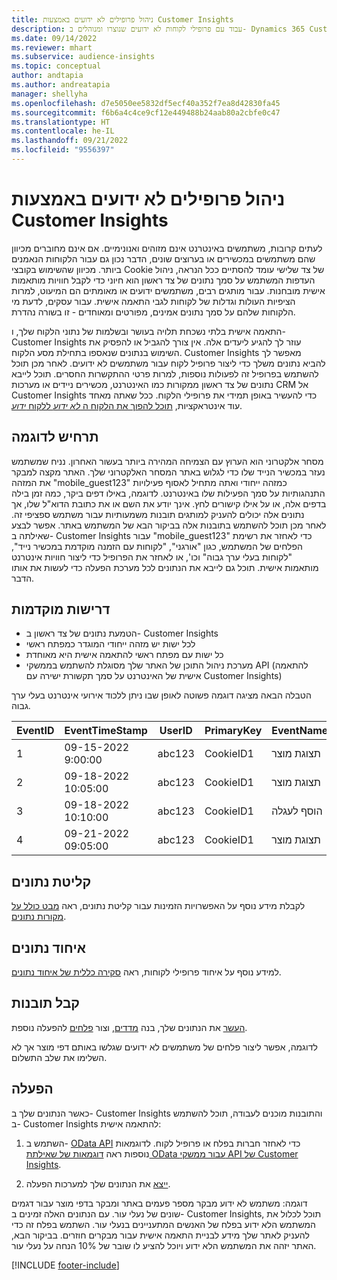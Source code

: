```yaml
---
title: ניהול פרופילים לא ידועים באמצעות Customer Insights
description: עבוד עם פרופילי לקוחות לא ידועים שנוצרו ומנוהלים ב- Dynamics 365 Customer Insights.
ms.date: 09/14/2022
ms.reviewer: mhart
ms.subservice: audience-insights
ms.topic: conceptual
author: andtapia
ms.author: andreatapia
manager: shellyha
ms.openlocfilehash: d7e5050ee5832df5ecf40a352f7ea8d42830fa45
ms.sourcegitcommit: f6b6a4c4ce9cf12e449488b24aab80a2cbfe0c47
ms.translationtype: HT
ms.contentlocale: he-IL
ms.lasthandoff: 09/21/2022
ms.locfileid: "9556397"
---
```

# <a name="manage-unknown-profiles-with-customer-insights"></a>ניהול פרופילים לא ידועים באמצעות Customer Insights

לעתים קרובות, משתמשים באינטרנט אינם מזוהים ואנונימיים. אם אינם מחוברים מכיוון שהם משתמשים במכשירים או בערוצים שונים, הדבר נכון גם עבור הלקוחות הנאמנים ביותר. מכיוון שהשימוש בקובצי Cookie של צד שלישי עומד להסתיים ככל הנראה, ניהול העדפות המשתמש על סמך נתונים של צד ראשון הוא חיוני כדי לקבל חוויות מותאמות אישית מובחנות. עבור מותגים רבים, משתמשים ידועים או מאומתים הם המיעוט, למרות הציפיות העולות וגדלות של לקוחות לגבי התאמה אישית. עבור עסקים, לדעת מי הלקוחות שלהם על סמך נתונים אמינים, מפורטים ומאוחדים - זו בשורה נהדרת.

התאמה אישית בלתי נשכחת תלויה בעושר ובשלמות של נתוני הלקוח שלך, ו- Customer Insights עוזר לך להגיע ליעדים אלה. אין צורך להגביל או להפסיק את השימוש בנתונים שנאספו בתחילת מסע הלקוח. Customer Insights מאפשר לך להביא נתונים משלך כדי ליצור פרופיל לקוח עבור משתמשים לא ידועים. לאחר מכן תוכל להשתמש בפרופיל זה לפעולות נוספות, למרות פרטי ההתקשרות החסרים. תוכל לייבא נתונים של צד ראשון ממקורות כמו האינטרנט, מכשירים ניידים או מערכות CRM אל Customer Insights כדי להעשיר באופן תמידי את פרופילי הלקוח. ככל שאתה מאחד עוד אינטראקציות, [תוכל להפוך את הלקוח ה *לא ידוע* ללקוח *ידוע*](unknown-to-known.md).

## <a name="sample-scenario"></a>תרחיש לדוגמה

מסחר אלקטרוני הוא הערוץ עם הצמיחה המהירה ביותר בעשור האחרון. נניח שמשתמש נעזר במכשיר הנייד שלו כדי לגלוש באתר המסחר האלקטרוני שלך. האתר מקצה למבקר את המזהה "mobile_guest123" כמזהה ייחודי ואתה מתחיל לאסוף פעילויות התנהגותיות על סמך הפעילות שלו באינטרנט. לדוגמה, באילו דפים ביקר, כמה זמן בילה בדפים אלה, או על אילו קישורים לחץ. אינך יודע את השם או את כתובת הדוא"ל שלו, אך נתונים אלה יכולים להעניק למותגים תובנות משמעותיות עבור משתמש ספציפי זה. לאחר מכן תוכל להשתמש בתובנות אלה בביקור הבא של המשתמש באתר. אפשר לבצע שאילתה ב- Customer Insights עבור "mobile_guest123" כדי לאחזר את רשימת הפלחים של המשתמש, כגון "אורגני", "לקוחות עם הזמנה מוקדמת במכשיר נייד", "לקוחות בעלי ערך גבוה" וכו', או לאחזר את הפרופיל כדי ליצור חוויות אינטרנט מותאמות אישית. תוכל גם לייבא את הנתונים לכל מערכת הפעלה כדי לעשות את אותו הדבר.

## <a name="prerequisites"></a>‏‫דרישות מוקדמות‬

- הטמעת נתונים של צד ראשון ב- Customer Insights
- לכל ישות יש מזהה ייחודי המוגדר כמפתח ראשי
- כל ישות עם מפתח ראשי להתאמה אישית היא מאוחדת
- מערכת ניהול התוכן של האתר שלך מסוגלת להשתמש בממשקי API (להתאמה אישית של האינטרנט על סמך תקשורת ישירה עם Customer Insights)

הטבלה הבאה מציגה דוגמה פשוטה לאופן שבו ניתן ללכוד אירועי אינטרנט בעלי ערך גבוה.

|EventID|EventTimeStamp|UserID|PrimaryKey|EventName|
|--|--|--|--|--|
|1|09-15-2022 9:00:00|abc123|CookieID1|תצוגת מוצר|
|2|09-18-2022 10:05:00|abc123|CookieID1|תצוגת מוצר|
|3|09-18-2022 10:10:00|abc123|CookieID1|הוסף לעגלה|
|4|09-21-2022 09:05:00|abc123|CookieID1|תצוגת מוצר|

## <a name="data-ingestion"></a>קליטת נתונים

לקבלת מידע נוסף על האפשרויות הזמינות עבור קליטת נתונים, ראה [מבט כולל על מקורות נתונים](data-sources.md).

## <a name="data-unification"></a>איחוד נתונים

למידע נוסף על איחוד פרופילי לקוחות, ראה [סקירה כללית של איחוד נתונים](data-unification.md).

## <a name="get-insights"></a>קבל תובנות

[העשר](enrichment-hub.md) את הנתונים שלך, בנה [מדדים](measures.md), וצור [פלחים](segments.md) להפעלה נוספת.

לדוגמה, אפשר ליצור פלחים של משתמשים לא ידועים שגלשו באותם דפי מוצר אך לא השלימו את שלב התשלום.

## <a name="activation"></a>הפעלה

כאשר הנתונים שלך ב- Customer Insights והתובנות מוכנים לעבודה, תוכל להשתמש ב- Customer Insights להתאמה אישית:

1. השתמש ב- [OData API](apis.md) כדי לאחזר חברות בפלח או פרופיל לקוח. לדוגמאות נוספות ראה [דוגמאות של שאילתת OData עבור ממשקי API של Customer Insights](odata-examples.md).

1. [ייצא](export-destinations.md) את הנתונים שלך למערכות הפעלה.

דוגמה: משתמש לא ידוע מבקר מספר פעמים באתר ומבקר בדפי מוצר עבור דגמים שונים של נעלי עור. עם הנתונים האלה זמינים ב- Customer Insights, תוכל לכלול את המשתמש הלא ידוע בפלח של האנשים המתעניינים בנעלי עור. השתמש בפלח זה כדי להעניק לאתר שלך מידע לבניית התאמה אישית עבור מבקרים חוזרים. בביקור הבא, האתר יזהה את המשתמש הלא ידוע ויוכל להציע לו שובר של 10% הנחה על נעלי עור.

[!INCLUDE [footer-include](includes/footer-banner.md)]
